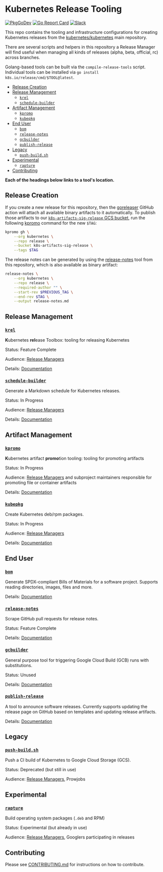 # Kubernetes Release Tooling

[![PkgGoDev](https://pkg.go.dev/badge/k8s.io/release)](https://pkg.go.dev/k8s.io/release)
[![Go Report Card](https://goreportcard.com/badge/k8s.io/release)](https://goreportcard.com/report/k8s.io/release)
[![Slack](https://img.shields.io/badge/Slack-%23release--management-blueviolet)](https://kubernetes.slack.com/archives/C2C40FMNF)

This repo contains the tooling and infrastructure configurations for creating
Kubernetes releases from the [kubernetes/kubernetes] main repository.

There are several scripts and helpers in this repository a Release Manager will
find useful when managing all kinds of releases (alpha, beta, official, rc)
across branches.

Golang-based tools can be built via the `compile-release-tools` script.
Individual tools can be installed via `go install k8s.io/release/cmd/$TOOL@latest`.

- [Release Creation](#release-creation)
- [Release Management](#release-management)
  - [`krel`](#krel)
  - [`schedule-builder`](#schedule-builder)
- [Artifact Management](#artifact-management)
  - [`kpromo`](#kpromo)
  - [`kubepkg`](#kubepkg)
- [End User](#end-user)
  - [`bom`](#bom)
  - [`release-notes`](#release-notes)
  - [`gcbuilder`](#gcbuilder)
  - [`publish-release`](#publish-release)
- [Legacy](#legacy)
  - [`push-build.sh`](#push-buildsh)
- [Experimental](#experimental)
  - [`rapture`](#rapture)
- [Contributing](#contributing)

**Each of the headings below links to a tool's location.**

## Release Creation

If you create a new release for this repository, then the
[goreleaser](https://github.com/goreleaser/goreleaser) GitHub action will attach
all available binary artifacts to it automatically. To publish those artifacts
to our [`k8s-artifacts-sig-release` GCS bucket](https://console.cloud.google.com/storage/browser/k8s-artifacts-sig-release),
run the following [kpromo](https://github.com/kubernetes-sigs/promo-tools)
command for the new `$TAG`:

```bash
kpromo gh \
    --org kubernetes \
    --repo release \
    --bucket k8s-artifacts-sig-release \
    --tags $TAG
```

The release notes can be generated by using the
[release-notes](cmd/release-notes) tool from this repository, which is also
available as binary artifact:

```bash
release-notes \
    --org kubernetes \
    --repo release \
    --required-author "" \
    --start-rev $PREVIOUS_TAG \
    --end-rev $TAG \
    --output release-notes.md
```

## Release Management

### [`krel`](/cmd/krel)

**K**ubernetes **rel**ease Toolbox: tooling for releasing Kubernetes

Status: Feature Complete

Audience: [Release Managers][release-managers]

Details: [Documentation](/docs/krel/README.md)

### [`schedule-builder`](/cmd/schedule-builder)

Generate a Markdown schedule for Kubernetes releases.

Status: In Progress

Audience: [Release Managers][release-managers]

Details: [Documentation](/cmd/schedule-builder/README.md)

## Artifact Management

### [`kpromo`](https://sigs.k8s.io/promo-tools/cmd/kpromo)

**K**ubernetes artifact **promo**tion tooling: tooling for promoting artifacts

Status: In Progress

Audience: [Release Managers][release-managers] and subproject maintainers
responsible for promoting file or container artifacts

Details: [Documentation](https://sigs.k8s.io/promo-tools/README.md#kpromo)

### [`kubepkg`](/cmd/kubepkg)

Create Kubernetes deb/rpm packages.

Status: In Progress

Audience: [Release Managers][release-managers]

Details: [Documentation](/cmd/kubepkg/README.md)

## End User

### [`bom`](https://sigs.k8s.io/bom)

Generate SPDX-compliant Bills of Materials for a software
project. Supports reading directories, images, files and more.

Details: [Documentation](https://sigs.k8s.io/bom/README.md)

### [`release-notes`](/cmd/release-notes)

Scrape GitHub pull requests for release notes.

Status: Feature Complete

Details: [Documentation](/cmd/release-notes/README.md)

### [`gcbuilder`](/cmd/gcbuilder)

General purpose tool for triggering Google Cloud Build (GCB) runs with
substitutions.

Status: Unused

Details: [Documentation](/cmd/gcbuilder/README.md)

### [`publish-release`](/cmd/publish-release)

A tool to announce software releases. Currently supports updating the
release page on GitHub based on templates and updating release artifacts.

Details: [Documentation](cmd/publish-release/README.md)

## Legacy

### [`push-build.sh`](push-build.sh)

Push a CI build of Kubernetes to Google Cloud Storage (GCS).

Status: Deprecated (but still in use)

Audience: [Release Managers][release-managers], Prowjobs

## Experimental

### [`rapture`](hack/rapture/)

Build operating system packages (`.deb` and RPM)

Status: Experimental (but already in use)

Audience: [Release Managers][release-managers], Googlers participating in releases

## Contributing

Please see [CONTRIBUTING.md](CONTRIBUTING.md) for instructions on how to contribute.

[kubernetes/kubernetes]: https://git.k8s.io/kubernetes
[Branch Manager Handbook]: https://git.k8s.io/sig-release/release-engineering/role-handbooks/branch-manager.md
[release-managers]: https://git.k8s.io/website/content/en/releases/release-managers.md
